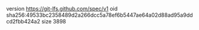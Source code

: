 version https://git-lfs.github.com/spec/v1
oid sha256:49533bc2358489d2a266dcc5a78ef6b5447ae64a02d88ad95a9ddcd2fbb424a2
size 3898
